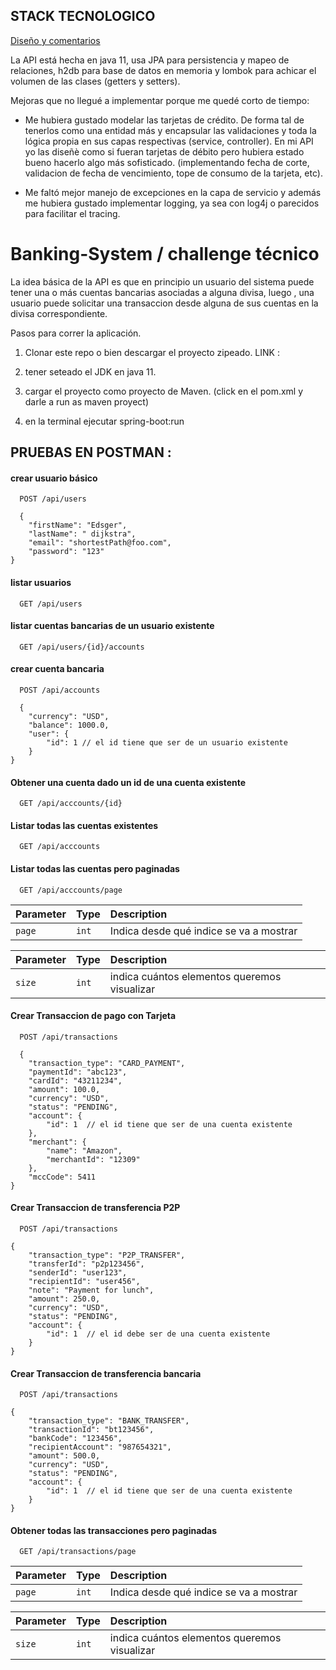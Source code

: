 
## STACK TECNOLOGICO

[Diseño y comentarios](https://linktodocumentation)

La API está hecha en java 11, usa JPA para persistencia y mapeo de relaciones, h2db para base de datos en memoria y lombok para achicar el volumen de las clases (getters y setters).

Mejoras que no llegué a implementar porque me quedé corto de tiempo:

 - Me hubiera gustado modelar las tarjetas de crédito.
   De forma tal de tenerlos como una entidad más y encapsular 
   las validaciones y toda la lógica propia en sus capas respectivas (service, controller). En mi API yo las diseñè como si fueran tarjetas de débito pero hubiera estado bueno hacerlo algo más sofisticado. (implementando fecha de corte, validacion de fecha de vencimiento, tope de consumo de la tarjeta, etc).

  
- Me faltó mejor manejo de excepciones en la capa de servicio y además me hubiera gustado implementar logging, ya sea con log4j o parecidos para facilitar el tracing.
# Banking-System / challenge técnico

La idea básica de la API es que en principio un usuario del sistema puede tener una o más cuentas bancarias asociadas a alguna divisa, luego , una usuario puede solicitar una transaccion desde alguna de sus
cuentas en la divisa correspondiente.


Pasos para correr la aplicación. 

1) Clonar este repo o bien descargar el proyecto zipeado.
 LINK : 

2) tener seteado el JDK en java 11. 

3) cargar el proyecto como proyecto de Maven.
  (click en el pom.xml y darle a run as maven proyect)

4) en la terminal ejecutar spring-boot:run




        
##          PRUEBAS EN POSTMAN : 

#### crear usuario básico

```http
  POST /api/users

  {
    "firstName": "Edsger",
    "lastName": " dijkstra",
    "email": "shortestPath@foo.com",
    "password": "123"
}
```


#### listar usuarios

```http
  GET /api/users
```

#### listar cuentas bancarias de un usuario existente

```http
  GET /api/users/{id}/accounts
```


#### crear cuenta bancaria 

```http
  POST /api/accounts

  {
    "currency": "USD",
    "balance": 1000.0,
    "user": {
        "id": 1 // el id tiene que ser de un usuario existente
    }
}
```

#### Obtener una cuenta dado un id de una cuenta existente


```http
  GET /api/acccounts/{id}
```

#### Listar todas las cuentas existentes

```http
  GET /api/acccounts
```
#### Listar todas las cuentas pero paginadas

```http
  GET /api/acccounts/page

```
| Parameter | Type     | Description                       |
| :-------- | :------- | :-------------------------------- |
| `page`      | `int` | Indica desde qué indice se va a mostrar |

| Parameter | Type     | Description                       |
| :-------- | :------- | :-------------------------------- |
| `size`      | `int` | indica cuántos elementos queremos visualizar |

#### Crear Transaccion de pago con Tarjeta


```http
  POST /api/transactions

  {
    "transaction_type": "CARD_PAYMENT",
    "paymentId": "abc123",
    "cardId": "43211234",
    "amount": 100.0,
    "currency": "USD",
    "status": "PENDING",
    "account": {
        "id": 1  // el id tiene que ser de una cuenta existente
    },
    "merchant": {
        "name": "Amazon",
        "merchantId": "12309"
    },
    "mccCode": 5411
}
```

#### Crear Transaccion de transferencia P2P


```http
  POST /api/transactions

{
    "transaction_type": "P2P_TRANSFER",
    "transferId": "p2p123456",
    "senderId": "user123",
    "recipientId": "user456",
    "note": "Payment for lunch",
    "amount": 250.0,
    "currency": "USD",
    "status": "PENDING",
    "account": {
        "id": 1  // el id debe ser de una cuenta existente
    }
}
```

#### Crear Transaccion de transferencia bancaria


```http
  POST /api/transactions

{
    "transaction_type": "BANK_TRANSFER",
    "transactionId": "bt123456",
    "bankCode": "123456",
    "recipientAccount": "987654321",
    "amount": 500.0,
    "currency": "USD",
    "status": "PENDING",
    "account": {
        "id": 1  // el id tiene que ser de una cuenta existente
    }
}

```

#### Obtener todas las transacciones pero paginadas


```http
  GET /api/transactions/page

```
| Parameter | Type     | Description                       |
| :-------- | :------- | :-------------------------------- |
| `page`      | `int` | Indica desde qué indice se va a mostrar |

| Parameter | Type     | Description                       |
| :-------- | :------- | :-------------------------------- |
| `size`      | `int` | indica cuántos elementos queremos visualizar |
